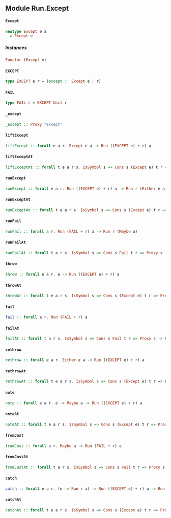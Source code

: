 ## Module Run.Except

#### `Except`

``` purescript
newtype Except e a
  = Except e
```

##### Instances
``` purescript
Functor (Except e)
```

#### `EXCEPT`

``` purescript
type EXCEPT e r = (except :: Except e | r)
```

#### `FAIL`

``` purescript
type FAIL r = EXCEPT Unit r
```

#### `_except`

``` purescript
_except :: Proxy "except"
```

#### `liftExcept`

``` purescript
liftExcept :: forall e a r. Except e a -> Run ((EXCEPT e) + r) a
```

#### `liftExceptAt`

``` purescript
liftExceptAt :: forall t e a r s. IsSymbol s => Cons s (Except e) t r => Proxy s -> Except e a -> Run r a
```

#### `runExcept`

``` purescript
runExcept :: forall e a r. Run ((EXCEPT e) + r) a -> Run r (Either e a)
```

#### `runExceptAt`

``` purescript
runExceptAt :: forall t e a r s. IsSymbol s => Cons s (Except e) t r => Proxy s -> Run r a -> Run t (Either e a)
```

#### `runFail`

``` purescript
runFail :: forall a r. Run (FAIL + r) a -> Run r (Maybe a)
```

#### `runFailAt`

``` purescript
runFailAt :: forall t a r s. IsSymbol s => Cons s Fail t r => Proxy s -> Run r a -> Run t (Maybe a)
```

#### `throw`

``` purescript
throw :: forall e a r. e -> Run ((EXCEPT e) + r) a
```

#### `throwAt`

``` purescript
throwAt :: forall t e a r s. IsSymbol s => Cons s (Except e) t r => Proxy s -> e -> Run r a
```

#### `fail`

``` purescript
fail :: forall a r. Run (FAIL + r) a
```

#### `failAt`

``` purescript
failAt :: forall t a r s. IsSymbol s => Cons s Fail t r => Proxy s -> Run r a
```

#### `rethrow`

``` purescript
rethrow :: forall e a r. Either e a -> Run ((EXCEPT e) + r) a
```

#### `rethrowAt`

``` purescript
rethrowAt :: forall t e a r s. IsSymbol s => Cons s (Except e) t r => Proxy s -> Either e a -> Run r a
```

#### `note`

``` purescript
note :: forall e a r. e -> Maybe a -> Run ((EXCEPT e) + r) a
```

#### `noteAt`

``` purescript
noteAt :: forall t e a r s. IsSymbol s => Cons s (Except e) t r => Proxy s -> e -> Maybe a -> Run r a
```

#### `fromJust`

``` purescript
fromJust :: forall a r. Maybe a -> Run (FAIL + r) a
```

#### `fromJustAt`

``` purescript
fromJustAt :: forall t a r s. IsSymbol s => Cons s Fail t r => Proxy s -> Maybe a -> Run r a
```

#### `catch`

``` purescript
catch :: forall e a r. (e -> Run r a) -> Run ((EXCEPT e) + r) a -> Run r a
```

#### `catchAt`

``` purescript
catchAt :: forall t e a r s. IsSymbol s => Cons s (Except e) t r => Proxy s -> (e -> Run t a) -> Run r a -> Run t a
```


